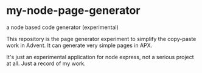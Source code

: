 # my-node-page-generator
a node based code generator (experimental)

This repository is the page generator experiment to simplify the copy-paste work in Advent. It can generate very simple pages in APX.

It's just an experimental application for node express, not a serious project at all.
Just a record of my work.
